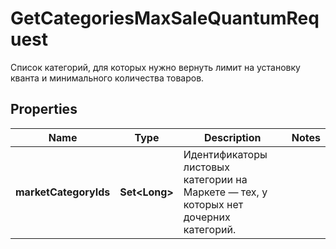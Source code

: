 

# GetCategoriesMaxSaleQuantumRequest

Список категорий, для которых нужно вернуть лимит на установку кванта и минимального количества товаров. 

## Properties

Name | Type | Description | Notes
------------ | ------------- | ------------- | -------------
**marketCategoryIds** | **Set&lt;Long&gt;** | Идентификаторы листовых категории на Маркете — тех, у которых нет дочерних категорий. | 




